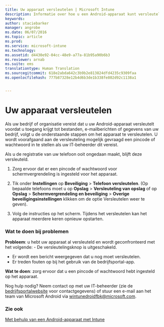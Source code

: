 ```yaml
---
title: Uw apparaat versleutelen | Microsoft Intune
description: Informatie over hoe u een Android-apparaat kunt versleutelen
keywords: 
author: staciebarker
manager: angrobe
ms.date: 06/07/2016
ms.topic: article
ms.prod: 
ms.service: microsoft-intune
ms.technology: 
ms.assetid: d4430e92-04cc-48e9-a77a-81b95a90b6b3
ms.reviewer: arnab
ms.suite: ems
translationtype: Human Translation
ms.sourcegitcommit: 618e2abda642c3b9b2e813824dfd4235c9309faa
ms.openlocfilehash: 777b87328e12b4d6b3de1b338fe802d92c1138a1


---
```



# Uw apparaat versleutelen

Als uw bedrijf of organisatie vereist dat u uw Android-apparaat versleutelt voordat u toegang krijgt tot bestanden, e-mailberichten of gegevens van uw bedrijf, volgt u de onderstaande stappen om het apparaat te versleutelen. U wordt voorafgaand aan de versleuteling mogelijk gevraagd een pincode of wachtwoord in te stellen als uw IT-beheerder dit vereist.

Als u de registratie van uw telefoon ooit ongedaan maakt, blijft deze versleuteld.

1.  Zorg ervoor dat er een pincode of wachtwoord voor schermvergrendeling is ingesteld voor het apparaat.

2.  Tik onder **Instellingen** op **Beveiliging** &gt; **Telefoon versleutelen**.
    (Op bepaalde telefoons moet u op **Opslag** &gt; **Versleuteling van opslag** of op **Opslag** &gt; **Schermvergrendeling en beveiliging** &gt; **Overige beveiligingsinstellingen** klikken om de optie Versleutelen weer te geven).

3.  Volg de instructies op het scherm. Tijdens het versleutelen kan het apparaat meerdere keren opnieuw opstarten.

### Wat te doen bij problemen
**Probleem**: u hebt uw apparaat al versleuteld en wordt geconfronteerd met het volgende: - De versleutelingsknop is uitgeschakeld.
- Er wordt een bericht weergegeven dat u nog moet versleutelen.
- Er treden fouten op bij het gebruik van de bedrijfsportal-app.

**Wat te doen**: zorg ervoor dat u een pincode of wachtwoord hebt ingesteld op het apparaat.

Nog hulp nodig? Neem contact op met uw IT-beheerder (zie de [bedrijfsportalwebsite](http://portal.manage.microsoft.com) voor contactgegevens) of stuur een e-mail aan het team van Microsoft Android via wintunedroidfbk@microsoft.com.

### Zie ook
[Met behulp van een Android-apparaat met Intune](using-your-android-device-with-intune.md)



<!--HONumber=Jul16_HO4-->


